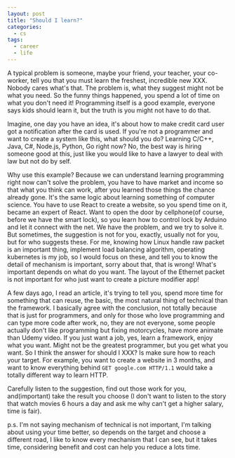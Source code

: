 ```yaml
---
layout: post
title: "Should I learn?"
categories:
  - cs
tags:
  - career
  - life
---
```


A typical problem is someone, maybe your friend, your teacher, your co-worker, tell you that you must learn the freshest,
incredible new XXX. Nobody cares what's that. The problem is, what they suggest might not be what you need.
So the funny things happened, you spend a lot of time on what you don't need it! Programming itself is a good example,
everyone says kids should learn it, but the truth is you might not have to do that.

Imagine, one day you have an idea, it's about how to make credit card user got a notification after the card is used.
If you're not a programmer and want to create a system like this, what should you do? Learning C/C++, Java, C#, Node.js,
Python, Go right now? No, the best way is hiring someone good at this, just like you would like to have a lawyer to deal with law but not do by self.

Why use this example? Because we can understand learning programming right now can't solve the problem,
you have to have market and income so that what you think can work, after you learned those things the chance already gone.
It's the same logic about learning something of computer science. You have to use React to create a website,
so you spend time on it, became an expert of React. Want to open the door by cellphone(of course, before we have the smart lock),
so you learn how to control lock by Arduino and let it connect with the net. We have the problem, and we try to solve it.
But sometimes, the suggestion is not for you, exactly, usually not for you, but for who suggests these.
For me, knowing how Linux handle raw packet is an important thing, implement load balancing algorithm, operating kubernetes is my job,
so I would focus on these, and tell you to know the detail of mechanism is important, sorry about that, that is wrong!
What's important depends on what do you want. The layout of the Ethernet packet is not important for who just want to create a picture modifier app!

A few days ago, I read an article, it's trying to tell you, spend more time for something that can reuse, the basic,
the most natural thing of technical than the framework. I basically agree with the conclusion, not totally because that is just for programmers,
and only for those who love programming and can type more code after work, no, they are not everyone,
some people actually don't like programming but fixing motorcycles, have more animate than Udemy video.
If you just want a job, yes, learn a framework, enjoy what you want. Might not be the greatest programmer,
but you get what you want. So I think the answer for should I XXX? Is make sure how to reach your target.
For example, you want to create a website in 3 months, and want to know everything behind `GET google.com HTTP/1.1`
would take a totally different way to learn HTTP.

Carefully listen to the suggestion, find out those work for you, and(important) take the result you choose
(I don't want to listen to the story that watch movies 6 hours a day and ask me why can't get a higher salary, time is fair).

p.s. I'm not saying mechanism of technical is not important, I'm talking about using your time better,
so depends on the target and choose a different road, I like to know every mechanism that I can see, but it takes time,
considering benefit and cost can help you reduce a lots time.

